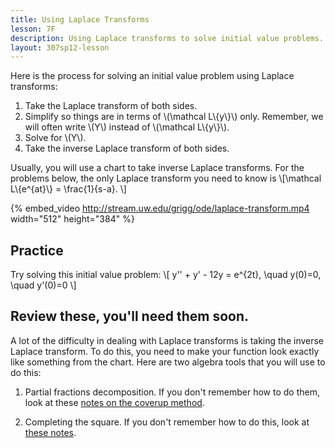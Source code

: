 ```yaml
---
title: Using Laplace Transforms
lesson: 7F
description: Using Laplace transforms to solve initial value problems. Section 6.1.
layout: 307sp12-lesson
---
```


Here is the process for solving an initial value problem using Laplace transforms:

1. Take the Laplace transform of both sides.
2. Simplify so things are in terms of \\(\mathcal L\\{y\\}\\) only. Remember, we will often write \\(Y\\) instead of \\(\mathcal L\\{y\\}\\).
3. Solve for \\(Y\\).
4. Take the inverse Laplace transform of both sides.

Usually, you will use a chart to take inverse Laplace transforms. For the problems below, the only Laplace transform you need to know is
\\[\mathcal L\\{e^{at}\\} = \frac{1}{s-a}. \\]


{% embed_video http://stream.uw.edu/grigg/ode/laplace-transform.mp4 width="512" height="384" %}

## Practice

Try solving this initial value problem:
\\[ y\'\' + y\' - 12y = e^{2t}, \quad y(0)=0, \quad y\'(0)=0 \\]

## Review these, you'll need them soon.

A lot of the difficulty in dealing with Laplace transforms is taking the inverse Laplace transform. To do this, you need to make your function look exactly like something from the chart. Here are two algebra tools that you will use to do this:

1. Partial fractions decomposition. If you don't remember how to do them, look at these [notes on the coverup method][1].

2. Completing the square. If you don't remember how to do this, look at [these notes][2].

[1]: http://math.mit.edu/suppnotes/suppnotes03/h.pdf
[2]: http://www.mathsisfun.com/algebra/completing-square.html
